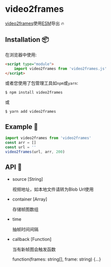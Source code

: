 # video2frames

[video2frames]()使用[ESM](https://developer.mozilla.org/en-US/docs/Web/JavaScript/Guide/Modules)导出 🔥

## Installation 📦


在浏览器中使用:
```html
<script type="module">
    import video2frames from 'video2frames.js'
</script>
```
或者您使用了包管理工具如`npm`或`yarn`:
```shell
$ npm install video2frames
```
或
```shell
$ yarn add video2frames
```

## Example 👏
```js
import video2frames from 'video2frames'
const arr = []
const url = ''
video2frames(url, arr, 200)
```

## API 🌟
- source [String]

    视频地址，如本地文件请转为Blob Url使用
- container [Array]

    存储帧图数组
- time

    抽帧时间间隔

- callback [Function] 

    当有新帧图会触发函数

    function(frames: string[], frame: string) {...}